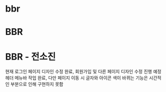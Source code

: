 # bbr  
# BBR 
# BBR - 전소진
현재 로그인 페이지 디자인 수정 완료, 회원가입 및 다른 페이지 디자인 수정 진행 예정<br>
헤더 메뉴바 작업 완료, 다만 페이지 이동 시 글자와 아이콘 색이 바뀌는 기능은 시간적인 부분으로 인해 구현하지 못함

